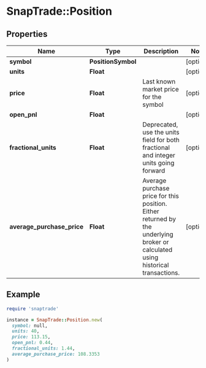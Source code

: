 # SnapTrade::Position

## Properties

| Name | Type | Description | Notes |
| ---- | ---- | ----------- | ----- |
| **symbol** | **PositionSymbol** |  | [optional] |
| **units** | **Float** |  | [optional] |
| **price** | **Float** | Last known market price for the symbol | [optional] |
| **open_pnl** | **Float** |  | [optional] |
| **fractional_units** | **Float** | Deprecated, use the units field for both fractional and integer units going forward | [optional] |
| **average_purchase_price** | **Float** | Average purchase price for this position. Either returned by the underlying broker or calculated using historical transactions. | [optional] |

## Example

```ruby
require 'snaptrade'

instance = SnapTrade::Position.new(
  symbol: null,
  units: 40,
  price: 113.15,
  open_pnl: 0.44,
  fractional_units: 1.44,
  average_purchase_price: 108.3353
)
```

